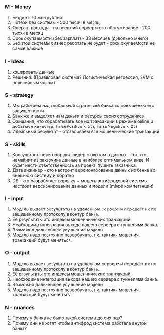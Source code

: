 ### M - Money

1. Бюджет: 10 млн рублей
2. Потери без системы - 500 тысяч в месяц
3. Операц. расходы - на внешний сервер и его обслуживание - 200 тысяч в месяц
4. Срок окупаемости (без зарплат) - 33 месяцев (довольно много)
5. Без этой системы бизнес работать не будет - срок окупаемости не самое важное

### I - Ideas
1. хэшировать данные
2. Решения: (Правиловая система? Логистическая регрессия, SVM с нелинейным ядром)

### S - strategy

1. Мы работаем над глобальной стратегией банка по повышению его защищенности
2. Банк же и выделяет нам деньги и ресурсы своих сотрудников
3. Ожидания, что обрабатывать все их транзакции в режиме online и добьемся качества: FalsePositive < 5%, FalseNegative < 2%
4. Идеальный результат - отлавливаем все мошеннические транзакции

### S - skills

1. Консультант-переговорщик-лидер с опытом в данных - тот, кто намайнит из заказчика данные в наиболее оптимальном виде. И будет нести ответственность за проект, пушить заказчика.
2. Дата инжинер - кто настроит версионирование данных из банка во внешнюю систему и обратно
3. DS - кто разработает воронку + модель антифродовой системы, настроит версионирование данных и модели (mlops компетенции)

### I - input

1. Модель выдает результаты на удаленном сервере и передает их по защищенному протоколу в контур банка.
2. Её результаты это индексы мошеннических транзакций. 
3. Необходима интеграция выхода нашего сервера с туннелями банка.
4. Возможно дальнейшее улучшение модели
5. Модель надо постоянно переобучать, т.к. тактики мошенич. транзакций будут меняться.

### O - output

1. Модель выдает результаты на удаленном сервере и передает их по защищенному протоколу в контур банка.
2. Её результаты это индексы мошеннических транзакций. 
3. Необходима интеграция выхода нашего сервера с туннелями банка.
4. Возможно дальнейшее улучшение модели
5. Модель надо постоянно переобучать, т.к. тактики мошенич. транзакций будут меняться.

### N - nuances

1. Почему у банка не было такой системы до сих пор? 
2. Почему они не хотят чтобы антифрод система работала внутри банка?